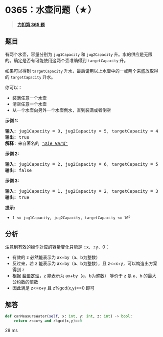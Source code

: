 # 0365：水壶问题（★）


> <u>**[力扣第 365 题](https://leetcode.cn/problems/water-and-jug-problem/)**</u>

## 题目

<p>有两个水壶，容量分别为 <code>jug1Capacity</code> 和 <code>jug2Capacity</code> 升。水的供应是无限的。确定是否有可能使用这两个壶准确得到 <code>targetCapacity</code> 升。</p>

<p>如果可以得到 <code>targetCapacity</code> 升水，最后请用以上水壶中的一或两个来盛放取得的 <code>targetCapacity</code> 升水。</p>

<p>你可以：</p>

<ul>
<li>装满任意一个水壶</li>
<li>清空任意一个水壶</li>
<li>从一个水壶向另外一个水壶倒水，直到装满或者倒空</li>
</ul>



<p><strong>示例 1:</strong> </p>

<pre>
<strong>输入:</strong> jug1Capacity = 3, jug2Capacity = 5, targetCapacity = 4
<strong>输出:</strong> true
<strong>解释</strong>：来自著名的 <a href="https://www.youtube.com/watch?v=BVtQNK_ZUJg"><em>"Die Hard"</em></a></pre>

<p><strong>示例 2:</strong></p>

<pre>
<strong>输入:</strong> jug1Capacity = 2, jug2Capacity = 6, targetCapacity = 5
<strong>输出:</strong> false
</pre>

<p><strong>示例 3:</strong></p>

<pre>
<strong>输入:</strong> jug1Capacity = 1, jug2Capacity = 2, targetCapacity = 3
<strong>输出:</strong> true
</pre>



<p><strong>提示:</strong></p>

<ul>
<li><code>1 &lt;= jug1Capacity, jug2Capacity, targetCapacity &lt;= 10<sup>6</sup></code></li>
</ul>


## 分析

注意到有效的操作对应的容量变化只能是 ±x、±y、0：
- 有效的 z 必然能表示为 ax+by（a、b为整数）
- 反过来，若 z 能表示为 ax+by（a、b为整数），且 z<=x+y，可以构造出方案得到 z
- 根据 [裴蜀定理](//oi-wiki.org/math/number-theory/bezouts/)，z 能表示为 ax+by（a、b为整数）
等价于 z 是 a、b 的最大公约数的倍数
- 因此满足 z<=x+y 且 z%gcd(x,y)==0 即可

## 解答

```python
def canMeasureWater(self, x: int, y: int, z: int) -> bool:
    return z<=x+y and z%gcd(x,y)==0
```
28 ms

